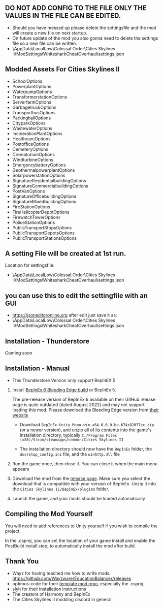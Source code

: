 ## DO NOT ADD CONFIG TO THE FILE ONLY THE VALUES IN THE FILE CAN BE EDITED.

* Should you have messed up please delete the settingsfile and the mod will create a new file on next startup.
* On future update of the mod you also gonna need to delete the settings file so a new file can be written.
* \AppData\LocalLow\Colossal Order\Cities Skylines II\ModSettings\WhitesharkCheatOverhaul\settings.json

## Modded Assets For Cities Skylines II
* SchoolOptions
* PowerplantOptions
* WaterpumpOptions
* TransformerstationOptions
* ServerfarmOptions
* GarbagetruckOptions
* TransportbusOptions
* ParkinghallOptions
* CityparkOptions
* WastewaterOptions
* IncinerationPlantOptions
* HealthcareOptions
* PostofficeOptions
* CemeteryOptions
* CrematoriumOptions
* WindturbineOptions
* EmergencybatteryOptions
* GeothermalpowerplantOptions
* SolarpowerstationOptions
* SignatureResidentialbuildingOptions
* SignatureCommercialbuildingOptions
* PostVanOptions
* SignatureOfficebuildingOptions
* SignatureMixedbuildingOptions
* FireStationOptions
* FireHelicopterDepotOptions
* FirewatchTowerOptions
* PoliceStationOptions
* PublicTransportStopsOptions
* PublicTransportDepotsOptions
* PublicTransportStationsOptions

## A setting File will be created at 1st run.
Location for settingsfile:
* \AppData\LocalLow\Colossal Order\Cities Skylines II\ModSettings\WhitesharkCheatOverhaul\settings.json
## you can use this to edit the settingfile with an GUI 
* https://jsoneditoronline.org
after edit just save it as:
* \AppData\LocalLow\Colossal Order\Cities Skylines II\ModSettings\WhitesharkCheatOverhaul\settings.json
## Installation - Thunderstore
Coming soon

## Installation - Manual
* This Thunderstore Version only support BepInEX 5

1. Install [BepInEx 6 Bleeding Edge build](https://builds.bepinex.dev/projects/bepinex_be) or BepInEx 5. 

   The pre-release version of BepInEx 6 available on their GitHub release page is quite outdated (dated August 2022) and may not support loading this mod. Please download the Bleeding Edge version from [their website](https://builds.bepinex.dev/projects/bepinex_be)

   * Download `BepInEx-Unity.Mono-win-x64-6.0.0-be.674+82077ec.zip` (or a newer version), and unzip all of its contents into the game's installation directory, typically `C:/Program Files (x86)/Steam/steamapps/common/Cities Skylines II`

   * The installation directory should now have the `BepInEx` folder, the `doorstop_config.ini` file, and the `winhttp.dll` file

2. Run the game once, then close it. You can close it when the main menu appears

3. Download the mod from the [release page](https://github.com/whiteshark-1975/WhitesharkCheatOverhaul). Make sure you select the download that is compatible with your version of BepInEx. Unzip it into the `Cities Skylines II/BepInEx/plugins` folder.

4. Launch the game, and your mods should be loaded automatically

## Compiling the Mod Yourself
You will need to add references to Unity yourself if you wish to compile the project.

In the .csproj, you can set the location of your game install and enable the PostBuild install step, to automatically install the mod after build.

## Thank You
* Wayz for having teached me how to write mods. https://github.com/Wayzware/EducationBalancer/releases
* optimus-code for their [template mod repo](https://github.com/optimus-code/Cities2Modding/tree/main), especially the .csproj
* [slyh](https://github.com/slyh) for their installation instructions
* The creators of Harmony and BepInEx
* The Cities Skylines II modding discord in general